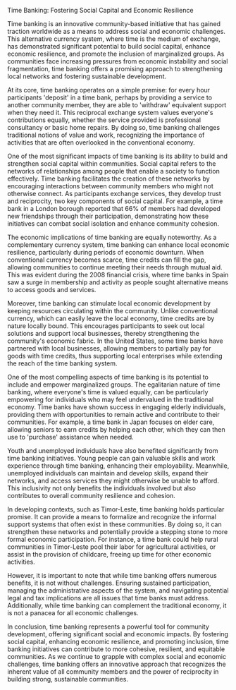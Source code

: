Time Banking: Fostering Social Capital and Economic Resilience

Time banking is an innovative community-based initiative that has gained traction worldwide as a means to address social and economic challenges. This alternative currency system, where time is the medium of exchange, has demonstrated significant potential to build social capital, enhance economic resilience, and promote the inclusion of marginalized groups. As communities face increasing pressures from economic instability and social fragmentation, time banking offers a promising approach to strengthening local networks and fostering sustainable development.

At its core, time banking operates on a simple premise: for every hour participants 'deposit' in a time bank, perhaps by providing a service to another community member, they are able to 'withdraw' equivalent support when they need it. This reciprocal exchange system values everyone's contributions equally, whether the service provided is professional consultancy or basic home repairs. By doing so, time banking challenges traditional notions of value and work, recognizing the importance of activities that are often overlooked in the conventional economy.

One of the most significant impacts of time banking is its ability to build and strengthen social capital within communities. Social capital refers to the networks of relationships among people that enable a society to function effectively. Time banking facilitates the creation of these networks by encouraging interactions between community members who might not otherwise connect. As participants exchange services, they develop trust and reciprocity, two key components of social capital. For example, a time bank in a London borough reported that 66% of members had developed new friendships through their participation, demonstrating how these initiatives can combat social isolation and enhance community cohesion.

The economic implications of time banking are equally noteworthy. As a complementary currency system, time banking can enhance local economic resilience, particularly during periods of economic downturn. When conventional currency becomes scarce, time credits can fill the gap, allowing communities to continue meeting their needs through mutual aid. This was evident during the 2008 financial crisis, where time banks in Spain saw a surge in membership and activity as people sought alternative means to access goods and services.

Moreover, time banking can stimulate local economic development by keeping resources circulating within the community. Unlike conventional currency, which can easily leave the local economy, time credits are by nature locally bound. This encourages participants to seek out local solutions and support local businesses, thereby strengthening the community's economic fabric. In the United States, some time banks have partnered with local businesses, allowing members to partially pay for goods with time credits, thus supporting local enterprises while extending the reach of the time banking system.

One of the most compelling aspects of time banking is its potential to include and empower marginalized groups. The egalitarian nature of time banking, where everyone's time is valued equally, can be particularly empowering for individuals who may feel undervalued in the traditional economy. Time banks have shown success in engaging elderly individuals, providing them with opportunities to remain active and contribute to their communities. For example, a time bank in Japan focuses on elder care, allowing seniors to earn credits by helping each other, which they can then use to 'purchase' assistance when needed.

Youth and unemployed individuals have also benefited significantly from time banking initiatives. Young people can gain valuable skills and work experience through time banking, enhancing their employability. Meanwhile, unemployed individuals can maintain and develop skills, expand their networks, and access services they might otherwise be unable to afford. This inclusivity not only benefits the individuals involved but also contributes to overall community resilience and cohesion.

In developing contexts, such as Timor-Leste, time banking holds particular promise. It can provide a means to formalize and recognize the informal support systems that often exist in these communities. By doing so, it can strengthen these networks and potentially provide a stepping stone to more formal economic participation. For instance, a time bank could help rural communities in Timor-Leste pool their labor for agricultural activities, or assist in the provision of childcare, freeing up time for other economic activities.

However, it is important to note that while time banking offers numerous benefits, it is not without challenges. Ensuring sustained participation, managing the administrative aspects of the system, and navigating potential legal and tax implications are all issues that time banks must address. Additionally, while time banking can complement the traditional economy, it is not a panacea for all economic challenges.

In conclusion, time banking represents a powerful tool for community development, offering significant social and economic impacts. By fostering social capital, enhancing economic resilience, and promoting inclusion, time banking initiatives can contribute to more cohesive, resilient, and equitable communities. As we continue to grapple with complex social and economic challenges, time banking offers an innovative approach that recognizes the inherent value of all community members and the power of reciprocity in building strong, sustainable communities.